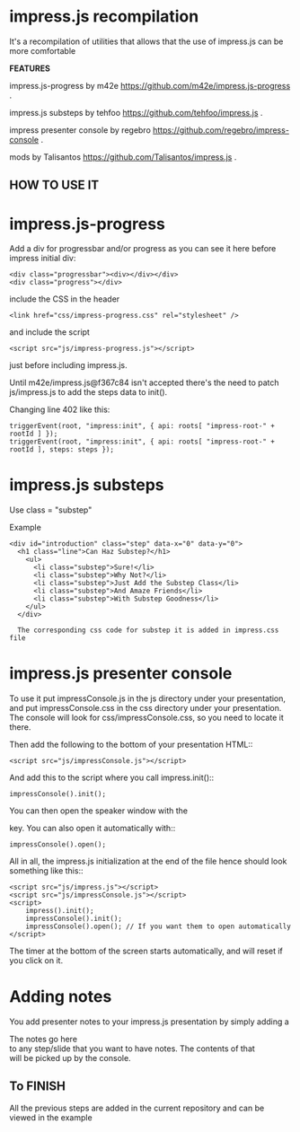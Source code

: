 impress.js recompilation 
============

It's a recompilation of utilities that allows that the use of impress.js can be more comfortable

**FEATURES**

impress.js-progress by m42e https://github.com/m42e/impress.js-progress .

impress.js substeps by tehfoo https://github.com/tehfoo/impress.js .

impress presenter console by regebro https://github.com/regebro/impress-console .

mods by Talisantos https://github.com/Talisantos/impress.js .

HOW TO USE IT
---------------

impress.js-progress
===================

Add a div for progressbar and/or progress as you can see it here before impress initial div:

	<div class="progressbar"><div></div></div>
	<div class="progress"></div>

include the CSS in the header 

    <link href="css/impress-progress.css" rel="stylesheet" />

and include the script

	<script src="js/impress-progress.js"></script>
	
just before including impress.js.

Until m42e/impress.js@f367c84 isn't accepted there's the need to patch js/impress.js to add the steps data to init().

Changing line 402 like this:

	triggerEvent(root, "impress:init", { api: roots[ "impress-root-" + rootId ] });
	triggerEvent(root, "impress:init", { api: roots[ "impress-root-" + rootId ], steps: steps });
	
	
	

impress.js substeps
===================

Use class = "substep"

Example

    <div id="introduction" class="step" data-x="0" data-y="0">
      <h1 class="line">Can Haz Substep?</h1>
        <ul>
          <li class="substep">Sure!</li>
          <li class="substep">Why Not?</li>
          <li class="substep">Just Add the Substep Class</li>
          <li class="substep">And Amaze Friends</li>
          <li class="substep">With Substep Goodness</li>
        </ul>
      </div>

	  The corresponding css code for substep it is added in impress.css file
	  
	  
	  
impress.js presenter console
===================


To use it put impressConsole.js in the js directory under your presentation,
and put impressConsole.css in the css directory under your presentation. The
console will look for css/impressConsole.css, so you need to locate it there.

Then add the following to the bottom of your presentation HTML::

    <script src="js/impressConsole.js"></script>
    
And add this to the script where you call impress.init()::

    impressConsole().init();

You can then open the speaker window with the <P> key. You can also open it
automatically with::

    impressConsole().open();


All in all, the impress.js initialization at the end of the file hence should
look something like this::

    <script src="js/impress.js"></script>
    <script src="js/impressConsole.js"></script>
    <script>
        impress().init();
        impressConsole().init();
        impressConsole().open(); // If you want them to open automatically
    </script>

The timer at the bottom of the screen starts automatically, and will reset if
you click on it.


Adding notes
============

You add presenter notes to your impress.js presentation by simply
adding a <div class="notes">The notes go here</div> to any
step/slide that you want to have notes. The contents of that <div>
will be picked up by the console.


To FINISH
---------------------------------------

All the previous steps are added in the current repository and can be viewed in the example
